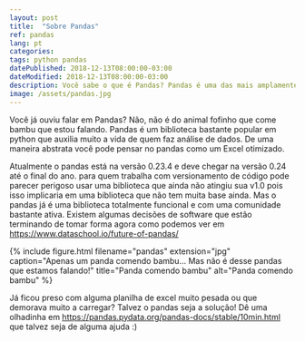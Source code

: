 ```yaml
---
layout: post
title:  "Sobre Pandas"
ref: pandas
lang: pt
categories: 
tags: python pandas
datePublished: 2018-12-13T08:00:00-03:00
dateModified: 2018-12-13T08:00:00-03:00
description: Você sabe o que é Pandas? Pandas é uma das mais amplamente usadas bibliotecas de python para análise de dados. Se você está entrando na área ou se você já é da área mais ainda não conhece é uma boa dar uma olhada.
image: /assets/pandas.jpg
---
```


Você já ouviu falar em Pandas? Não, não é do animal fofinho que come bambu que estou falando. Pandas é um biblioteca bastante popular em python que auxilia muito a vida de quem faz análise de dados. De uma maneira abstrata você pode pensar no pandas como um Excel otimizado.

Atualmente o pandas está na versão 0.23.4 e deve chegar na versão 0.24 até o final do ano. para quem trabalha com versionamento de código pode parecer perigoso usar uma biblioteca que ainda não atingiu sua v1.0 pois isso implicaria em uma biblioteca que não tem muita base ainda. Mas o pandas já é uma biblioteca totalmente funcional e com uma comunidade bastante ativa. Existem algumas decisões de software que estão terminando de tomar forma agora como podemos ver em <https://www.dataschool.io/future-of-pandas/>

{% include figure.html filename="pandas" extension="jpg" caption="Apenas um panda comendo bambu... Mas não é desse pandas que estamos falando!" title="Panda comendo bambu" alt="Panda comendo bambu" %}

Já ficou preso com alguma planilha de excel muito pesada ou que demorava muito a carregar? Talvez o pandas seja a solução! Dê uma olhadinha em <https://pandas.pydata.org/pandas-docs/stable/10min.html> que talvez seja de alguma ajuda :)

